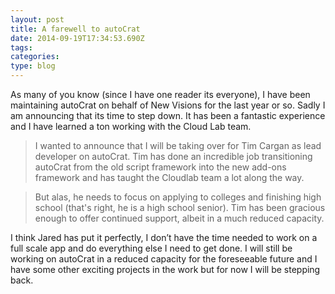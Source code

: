 ```yaml
---
layout: post
title: A farewell to autoCrat
date: 2014-09-19T17:34:53.690Z
tags: 
categories: 
type: blog
---
```



As many of you know (since I have one reader its everyone), I have been maintaining autoCrat on behalf of New Visions for the last year or so. Sadly I am announcing that its time to step down. It has been a fantastic experience and I have learned a ton working with the Cloud Lab team.

<!--more-->

>I wanted to announce that I will be taking over for Tim Cargan as lead developer on autoCrat. Tim has done an incredible job transitioning autoCrat from the old script framework into the new add-ons framework and has taught the Cloudlab team a lot along the way.

>But alas, he needs to focus on applying to colleges and finishing high school (that's right, he is a high school senior). Tim has been gracious enough to offer continued support, albeit in a much reduced capacity.

I think Jared has put it perfectly, I don’t have the time needed to work on a full scale app and do everything else I need to get done. I will still be working on autoCrat in a reduced capacity for the foreseeable future and I have some other exciting projects in the work but for now I will be stepping back.

<span style="color:#404040;font-size:10pt;" />

<span style="color:#404040;font-size:10pt;background-color:#ffffff;" />

<span style="color:#404040;font-size:10pt;background-color:#ffffff;" />

